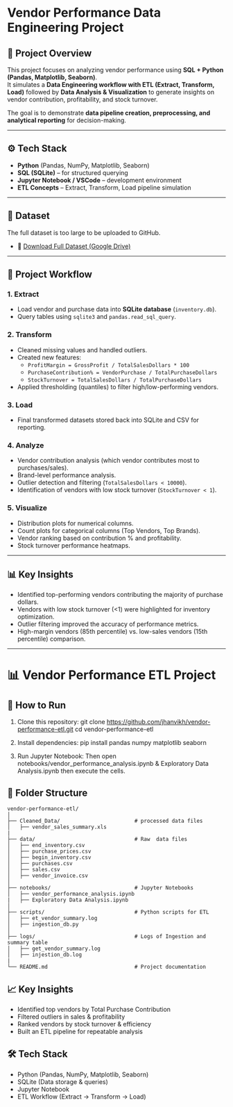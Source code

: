 # Vendor Performance Data Engineering Project

## 📌 Project Overview
This project focuses on analyzing vendor performance using **SQL + Python (Pandas, Matplotlib, Seaborn)**.  
It simulates a **Data Engineering workflow with ETL (Extract, Transform, Load)** followed by **Data Analysis & Visualization** to generate insights on vendor contribution, profitability, and stock turnover.  

The goal is to demonstrate **data pipeline creation, preprocessing, and analytical reporting** for decision-making.

---

## ⚙️ Tech Stack
- **Python** (Pandas, NumPy, Matplotlib, Seaborn)
- **SQL (SQLite)** – for structured querying
- **Jupyter Notebook / VSCode** – development environment
- **ETL Concepts** – Extract, Transform, Load pipeline simulation

---
## 📂 Dataset
The full dataset is too large to be uploaded to GitHub.  

- 🔗 [Download Full Dataset (Google Drive)](https://drive.google.com/drive/folders/18OpOv5mRQyL4tS-3Z0Uf3RNEL7YjdeIr?usp=sharing)  
---

## 📂 Project Workflow

### 1. Extract
- Load vendor and purchase data into **SQLite database** (`inventory.db`).
- Query tables using `sqlite3` and `pandas.read_sql_query`.

### 2. Transform
- Cleaned missing values and handled outliers.
- Created new features:
  - `ProfitMargin = GrossProfit / TotalSalesDollars * 100`
  - `PurchaseContribution% = VendorPurchase / TotalPurchaseDollars`
  - `StockTurnover = TotalSalesDollars / TotalPurchaseDollars`
- Applied thresholding (quantiles) to filter high/low-performing vendors.

### 3. Load
- Final transformed datasets stored back into SQLite and CSV for reporting.

### 4. Analyze
- Vendor contribution analysis (which vendor contributes most to purchases/sales).
- Brand-level performance analysis.
- Outlier detection and filtering (`TotalSalesDollars < 10000`).
- Identification of vendors with low stock turnover (`StockTurnover < 1`).

### 5. Visualize
- Distribution plots for numerical columns.
- Count plots for categorical columns (Top Vendors, Top Brands).
- Vendor ranking based on contribution % and profitability.
- Stock turnover performance heatmaps.

---

## 📊 Key Insights
- Identified top-performing vendors contributing the majority of purchase dollars.
- Vendors with low stock turnover (<1) were highlighted for inventory optimization.
- Outlier filtering improved the accuracy of performance metrics.
- High-margin vendors (85th percentile) vs. low-sales vendors (15th percentile) comparison.

---
# 📊 Vendor Performance ETL Project

## 🚀 How to Run

1. Clone this repository:
   git clone https://github.com/jhanvikh/vendor-performance-etl.git
   cd vendor-performance-etl

2. Install dependencies:
   pip install pandas numpy matplotlib seaborn

3. Run Jupyter Notebook:
   Then open notebooks/vendor_performance_analysis.ipynb & Exploratory Data Analysis.ipynb then execute the cells.

## 📂 Folder Structure

```text
vendor-performance-etl/
│
├── Cleaned_Data/                        # processed data files
│   ├── vendor_sales_summary.xls
|
├── data/                                # Raw  data files
│   ├── end_inventory.csv
│   ├── purchase_prices.csv
│   ├── begin_inventory.csv
│   ├── purchases.csv
│   ├── sales.csv
│   ├── vendor_invoice.csv
│
├── notebooks/                           # Jupyter Notebooks
│   ├── vendor_performance_analysis.ipynb
|   ├── Exploratory Data Analysis.ipynb
│
├── scripts/                             # Python scripts for ETL
│   ├── et_vendor_summary.log
│   ├── ingestion_db.py
│
├── logs/                                # Logs of Ingestion and summary table
│   ├── get_vendor_summary.log
│   ├── injestion_db.log
| 
└── README.md                            # Project documentation

```

## 📈 Key Insights
- Identified top vendors by Total Purchase Contribution
- Filtered outliers in sales & profitability
- Ranked vendors by stock turnover & efficiency
- Built an ETL pipeline for repeatable analysis

## 🛠️ Tech Stack
- Python (Pandas, NumPy, Matplotlib, Seaborn)
- SQLite (Data storage & queries)
- Jupyter Notebook
- ETL Workflow (Extract → Transform → Load)

